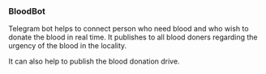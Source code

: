 ### BloodBot ###

Telegram bot helps to connect person who need blood and who wish to donate the blood in real time. It publishes to all blood doners regarding the urgency of the blood in the locality.

It can also help to publish the blood donation drive.
